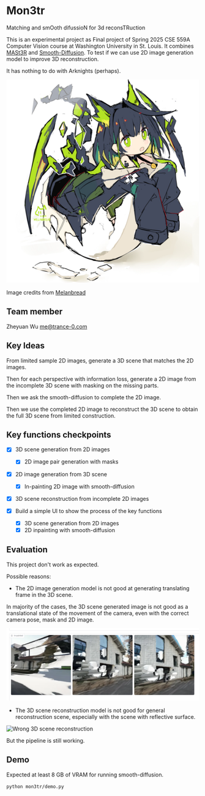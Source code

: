 # Mon3tr

Matching and smOoth difussioN for 3d reconsTRuction

This is an experimental project as Final project of Spring 2025 CSE 559A Computer Vision course at Washington University in St. Louis. It combines [MASt3R](https://github.com/naver/mast3r) and [Smooth-Diffusion](https://github.com/SHI-Labs/Smooth-Diffusion). To test if we can use 2D image generation model to improve 3D reconstruction.

It has nothing to do with Arknights (perhaps).

![Image credits from [Melanbread](https://www.instagram.com/p/DINiQe8RfgO/)](./assets/Mon3tr.png)

Image credits from [Melanbread](https://www.instagram.com/p/DINiQe8RfgO/)

## Team member

Zheyuan Wu <me@trance-0.com>

## Key Ideas

From limited sample 2D images, generate a 3D scene that matches the 2D images.

Then for each perspective with information loss, generate a 2D image from the incomplete 3D scene with masking on the missing parts.

Then we ask the smooth-diffusion to complete the 2D image.

Then we use the completed 2D image to reconstruct the 3D scene to obtain the full 3D scene from limited construction.

## Key functions checkpoints

- [x] 3D scene generation from 2D images
  - [x] 2D image pair generation with masks
- [x] 2D image generation from 3D scene
  - [x] In-painting 2D image with smooth-diffusion
- [x] 3D scene reconstruction from incomplete 2D images

- [x] Build a simple UI to show the process of the key functions
  - [x] 3D scene generation from 2D images
  - [x] 2D inpainting with smooth-diffusion

## Evaluation

This project don't work as expected.

Possible reasons:

- The 2D image generation model is not good at generating translating frame in the 3D scene.

In majority of the cases, the 3D scene generated image is not good as a translational state of the movement of the camera, even with the correct camera pose, mask and 2D image.

![3D scene generation from 2D images](./assets/interpolation_example.png)

- The 3D scene reconstruction model is not good for general reconstruction scene, especially with the scene with reflective surface.

![Wrong 3D scene reconstruction](./assets/Crash.png)

But the pipeline is still working.

## Demo

Expected at least 8 GB of VRAM for running smooth-diffusion.

```bash
python mon3tr/demo.py
```
